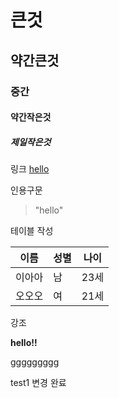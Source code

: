 # 큰것
## 약간큰것
### 중간
#### 약간작은것
##### 제일작은것


링크
[hello](www.hello.com)

인용구문
>"hello"

테이블 작성

이름|성별|나이
---|---|---|
이아아|남|23세
오오오|여|21세



강조

**hello!!**


ggggggggg




test1 변경 완료